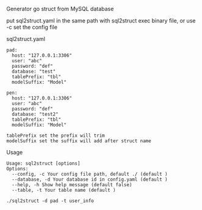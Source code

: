 Generator go struct from MySQL database

put sql2struct.yaml in the same path with sql2struct exec binary file, or use -c set the config file

sql2struct.yaml 
```
pad:
  host: "127.0.0.1:3306"
  user: "abc"
  password: "def"
  database: "test"
  tablePrefix: "tbl"
  modelSuffix: "Model"

pen:
  host: "127.0.0.1:3306"
  user: "abc"
  password: "def"
  database: "test2"
  tablePrefix: "tbl"
  modelSuffix: "Model"
```
```
tablePrefix set the prefix will trim
modelSuffix set the suffix will add after struct name
```

Usage

```
Usage: sql2struct [options]
Options:
  --config, -c Your config file path, default ./ (default )
  --database, -d Your database id in config.yaml (default )
  --help, -h Show help message (default false)
  --table, -t Your table name (default )
```
```
./sql2struct -d pad -t user_info

```


